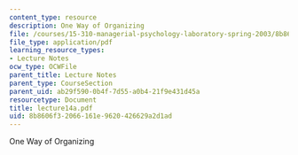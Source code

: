 ```yaml
---
content_type: resource
description: One Way of Organizing
file: /courses/15-310-managerial-psychology-laboratory-spring-2003/8b8606f32066161e9620426629a2d1ad_lecture14a.pdf
file_type: application/pdf
learning_resource_types:
- Lecture Notes
ocw_type: OCWFile
parent_title: Lecture Notes
parent_type: CourseSection
parent_uid: ab29f590-0b4f-7d55-a0b4-21f9e431d45a
resourcetype: Document
title: lecture14a.pdf
uid: 8b8606f3-2066-161e-9620-426629a2d1ad
---
```

One Way of Organizing


